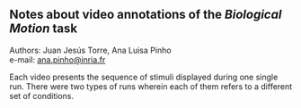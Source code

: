 ## Notes about video annotations of the *Biological Motion* task  

Authors: Juan Jesús Torre, Ana Luisa Pinho  
e-mail: ana.pinho@inria.fr

Each video presents the sequence of stimuli displayed during one single run. There were two types of runs wherein each of them refers to a different set of conditions.
